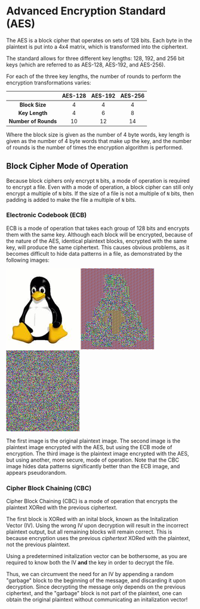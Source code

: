 # Advanced Encryption Standard (AES)
The AES is a block cipher that operates on sets of 128 bits. Each byte in the plaintext is put into a 4x4 matrix, 
which is transformed into the ciphertext.

The standard allows for three different key lengths: 128, 192, and 256 bit keys 
(which are referred to as AES-128, AES-192, and AES-256). 

For each of the three key lengths, the number of rounds to perform the encryption transformations varies:


|                      |    AES-128   |     AES-192    |    AES-256    |
|       :----:         |    :---:     |     :---:      |     :---:     |
| **Block Size**       |       4      |       4        |       4       |
| **Key Length**       |       4      |       6        |       8       |
| **Number of Rounds** |      10      |       12       |       14      |


Where the block size is given as the number of 4 byte words, key length is given as the number of 4 byte words that make up
the key, and the number of rounds is the number of times the encryption algorithm is performed.


## Block Cipher Mode of Operation

Because block ciphers only encrypt `N` bits, a mode of operation is required to encrypt a file. 
Even with a mode of operation, a block cipher can still only encrypt a multiple of `N` bits.
If the size of a file is not a multiple of `N` bits, then padding is added to make the file a multiple of `N` bits. 

### Electronic Codebook (ECB)

ECB is a mode of operation that takes each group of 128 bits and encrypts them with the same key.
Although each block will be encrypted, because of the nature of the AES, identical plaintext blocks, 
encrypted with the same key, will produce the same ciphertext. 
This causes obvious problems, as it becomes difficult to hide data patterns in a file, 
as demonstrated by the following images:

![alt text](/aes/out/tux.bmp "Plaintext Image") 
![alt text](/aes/out/encrypted_ecb.bmp "ECB Image")
![alt text](/aes/out/encrypted_cbc.bmp "CBC Image")

The first image is the original plaintext image. 
The second image is the plaintext image encrypted with the AES, but using the ECB mode of encryption. 
The third image is the plaintext image encrypted with the AES, but using another, more secure, mode of operation. 
Note that the CBC image hides data patterns significantly better than the ECB image, and appears pseudorandom.

### Cipher Block Chaining (CBC)

Cipher Block Chaining (CBC) is a mode of operation that encrypts the plaintext XORed with the previous ciphertext.

The first block is XORed with an inital block, known as the Initalization Vector (IV).
Using the wrong IV upon decryption will result in the incorrect plaintext output, 
but all remaining blocks will remain correct. 
This is because encryption uses the previous _ciphertext_ XORed with the plaintext, not the previous plaintext. 

Using a predetermined initalization vector can be bothersome, as you are required to know both the IV **and** 
the key in order to decrypt the file.

Thus, we can circumvent the need for an IV by appending a random "garbage" block to the beginning of the message, 
and discarding it upon decryption. Since decrypting the message only depends on the previous ciphertext, 
and the "garbage" block is not part of the plaintext, one can obtain the original plaintext without communicating an 
initalization vector!
